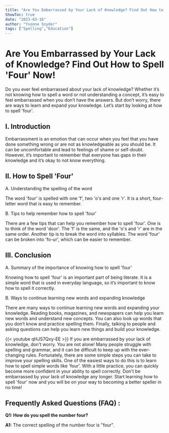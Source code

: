 ```yaml
---
title: "Are You Embarrassed by Your Lack of Knowledge? Find Out How to Spell 'Four' Now!"
ShowToc: true 
date: "2023-03-16"
author: "Yvonne Snyder" 
tags: ["Spelling","Education"]
---
```

# Are You Embarrassed by Your Lack of Knowledge? Find Out How to Spell 'Four' Now!

Do you ever feel embarrassed about your lack of knowledge? Whether it’s not knowing how to spell a word or not understanding a concept, it’s easy to feel embarrassed when you don’t have the answers. But don’t worry, there are ways to learn and expand your knowledge. Let’s start by looking at how to spell 'four'.

## I. Introduction

Embarrassment is an emotion that can occur when you feel that you have done something wrong or are not as knowledgeable as you should be. It can be uncomfortable and lead to feelings of shame or self-doubt. However, it’s important to remember that everyone has gaps in their knowledge and it’s okay to not know everything.

## II. How to Spell 'Four'

A. Understanding the spelling of the word

The word 'four' is spelled with one 'f', two 'o's and one 'r'. It is a short, four-letter word that is easy to remember.

B. Tips to help remember how to spell 'four'

There are a few tips that can help you remember how to spell 'four'. One is to think of the word 'door'. The 'f' is the same, and the 'o's and 'r' are in the same order. Another tip is to break the word into syllables. The word 'four' can be broken into 'fo-ur', which can be easier to remember.

## III. Conclusion

A. Summary of the importance of knowing how to spell 'four'

Knowing how to spell 'four' is an important part of being literate. It is a simple word that is used in everyday language, so it’s important to know how to spell it correctly.

B. Ways to continue learning new words and expanding knowledge

There are many ways to continue learning new words and expanding your knowledge. Reading books, magazines, and newspapers can help you learn new words and understand new concepts. You can also look up words that you don’t know and practice spelling them. Finally, talking to people and asking questions can help you learn new things and build your knowledge.

{{< youtube qHJS7Qxy-EE >}} 
If you are embarrassed by your lack of knowledge, don't worry. You are not alone! Many people struggle with spelling and grammar, and it can be difficult to keep up with the ever-changing rules. Fortunately, there are some simple steps you can take to improve your spelling skills. One of the easiest ways to do this is to learn how to spell simple words like 'four'. With a little practice, you can quickly become more confident in your ability to spell correctly. Don't be embarrassed by your lack of knowledge any longer. Start learning how to spell 'four' now and you will be on your way to becoming a better speller in no time!

## Frequently Asked Questions (FAQ) :
**Q1: How do you spell the number four?**

**A1:** The correct spelling of the number four is "four".





